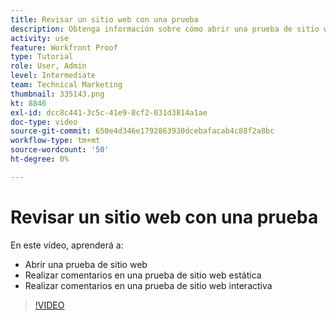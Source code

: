 ```yaml
---
title: Revisar un sitio web con una prueba
description: Obtenga información sobre cómo abrir una prueba de sitio web estática o interactiva en [!DNL  Workfront] y haga comentarios.
activity: use
feature: Workfront Proof
type: Tutorial
role: User, Admin
level: Intermediate
team: Technical Marketing
thumbnail: 335143.png
kt: 8846
exl-id: dcc8c441-3c5c-41e9-8cf2-031d3814a1ae
doc-type: video
source-git-commit: 650e4d346e1792863930dcebafacab4c88f2a8bc
workflow-type: tm+mt
source-wordcount: '50'
ht-degree: 0%

---
```


# Revisar un sitio web con una prueba

En este vídeo, aprenderá a:

* Abrir una prueba de sitio web
* Realizar comentarios en una prueba de sitio web estática
* Realizar comentarios en una prueba de sitio web interactiva

>[!VIDEO](https://video.tv.adobe.com/v/335143/?quality=12&learn=on)

<!--
## Learn more
* Review an interactive proof
* Review a static proof
-->

